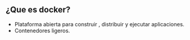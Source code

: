 ##  ¿Que es docker?

 * Plataforma abierta para construir , distribuir  y ejecutar aplicaciones. <!-- .element: class="fragment"  -->
 * Contenedores ligeros. <!-- .element: class="fragment"  -->
